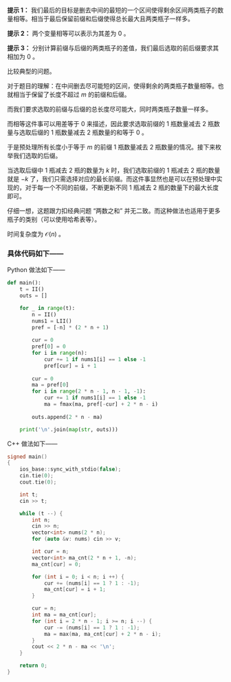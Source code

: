 **提示 1：** 我们最后的目标是删去中间的最短的一个区间使得剩余区间两类瓶子的数量相等。相当于最后保留前缀和后缀使得总长最大且两类瓶子一样多。

**提示 2：** 两个变量相等可以表示为其差为 $0$ 。

**提示 3：** 分别计算前缀与后缀的两类瓶子的差值，我们最后选取的前后缀要求其相加为 $0$ 。

比较典型的问题。

对于题目的理解：在中间删去尽可能短的区间，使得剩余的两类瓶子数量相等。也就相当于保留了长度不超过 $m$ 的前缀和后缀。

而我们要求选取的前缀与后缀的总长度尽可能大，同时两类瓶子数量一样多。

而相等这件事可以用差等于 $0$ 来描述，因此要求选取前缀的 $1$ 瓶数量减去 $2$ 瓶数量与选取后缀的 $1$ 瓶数量减去 $2$ 瓶数量的和等于 $0$ 。

于是预处理所有长度小于等于 $m$ 的前缀 $1$ 瓶数量减去 $2$ 瓶数量的情况。接下来枚举我们选取的后缀。

当选取后缀中 $1$ 瓶减去 $2$ 瓶的数量为 $k$ 时，我们选取前缀的 $1$ 瓶减去 $2$ 瓶的数量就是 $-k$ 了，我们只需选择对应的最长前缀。而这件事显然也是可以在预处理中实现的，对于每一个不同的前缀，不断更新不同 $1$ 瓶减去 $2$ 瓶的数量下的最大长度即可。

仔细一想，这题跟力扣经典问题 “两数之和” 并无二致。而这种做法也适用于更多瓶子的类别（可以使用哈希表等）。

时间复杂度为 $\mathcal{O}(n)$ 。

### 具体代码如下——

Python 做法如下——

```Python []
def main():
    t = II()
    outs = []

    for _ in range(t):
        n = II()
        nums1 = LII()
        pref = [-n] * (2 * n + 1)
        
        cur = 0
        pref[0] = 0
        for i in range(n):
            cur += 1 if nums1[i] == 1 else -1
            pref[cur] = i + 1
        
        cur = 0
        ma = pref[0]
        for i in range(2 * n - 1, n - 1, -1):
            cur += 1 if nums1[i] == 1 else -1
            ma = fmax(ma, pref[-cur] + 2 * n - i)
        
        outs.append(2 * n - ma)

    print('\n'.join(map(str, outs)))
```

C++ 做法如下——

```cpp []
signed main()
{
    ios_base::sync_with_stdio(false);
    cin.tie(0);
    cout.tie(0);

    int t;
    cin >> t;

    while (t --) {
        int n;
        cin >> n;
        vector<int> nums(2 * n);
        for (auto &v: nums) cin >> v;

        int cur = n;
        vector<int> ma_cnt(2 * n + 1, -n);
        ma_cnt[cur] = 0;

        for (int i = 0; i < n; i ++) {
            cur += (nums[i] == 1 ? 1 : -1);
            ma_cnt[cur] = i + 1;
        }

        cur = n;
        int ma = ma_cnt[cur];
        for (int i = 2 * n - 1; i >= n; i --) {
            cur -= (nums[i] == 1 ? 1 : -1);
            ma = max(ma, ma_cnt[cur] + 2 * n - i);
        }
        cout << 2 * n - ma << '\n';
    }

    return 0;
}
```
